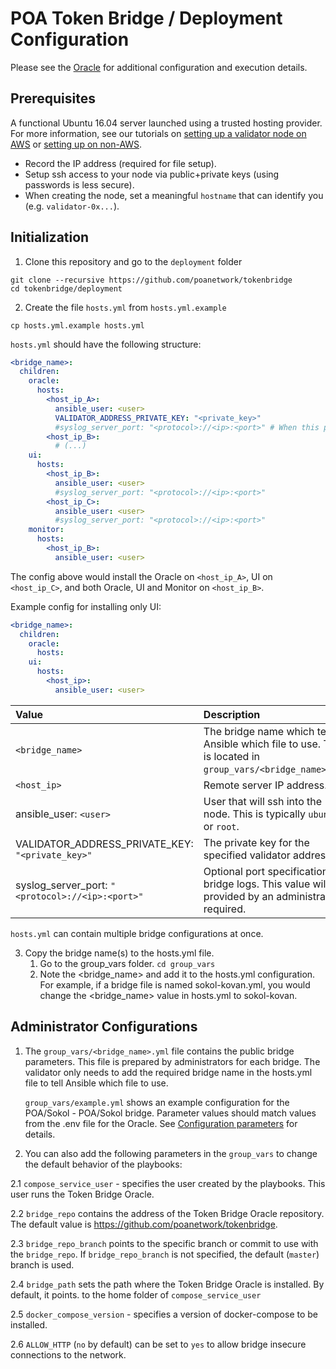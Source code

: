 # POA Token Bridge / Deployment Configuration

Please see the [Oracle](../oracle/README.md) for additional configuration and execution details.

## Prerequisites

A functional Ubuntu 16.04 server launched using a trusted hosting provider. For more information, see our tutorials on [setting up a validator node on AWS](https://github.com/poanetwork/wiki/wiki/Validator-Node-on-AWS) or [setting up on non-AWS](https://github.com/poanetwork/wiki/wiki/Validator-Node-Non-AWS).
  * Record the IP address (required for file setup).
  * Setup ssh access to your node via public+private keys (using passwords is less secure). 
  * When creating the node, set a meaningful `hostname` that can identify you (e.g. `validator-0x...`).

## Initialization

1. Clone this repository and go to the `deployment` folder
```
git clone --recursive https://github.com/poanetwork/tokenbridge
cd tokenbridge/deployment
```
2. Create the file `hosts.yml` from `hosts.yml.example`
```
cp hosts.yml.example hosts.yml
```

`hosts.yml` should have the following structure:

```yaml
<bridge_name>:
  children:
    oracle:
      hosts:
        <host_ip_A>:
          ansible_user: <user>
          VALIDATOR_ADDRESS_PRIVATE_KEY: "<private_key>"
          #syslog_server_port: "<protocol>://<ip>:<port>" # When this parameter is set all bridge logs will be redirected to <ip>:<port> address.
        <host_ip_B>:
          # (...)
    ui:
      hosts:
        <host_ip_B>:
          ansible_user: <user>
          #syslog_server_port: "<protocol>://<ip>:<port>"
        <host_ip_C>:
          ansible_user: <user>
          #syslog_server_port: "<protocol>://<ip>:<port>"
    monitor:
      hosts:
        <host_ip_B>:
          ansible_user: <user>
```

The config above would install the Oracle on `<host_ip_A>`, UI on `<host_ip_C>`, and both Oracle, UI and Monitor on `<host_ip_B>`.

Example config for installing only UI:
```yaml
<bridge_name>:
  children:
    oracle:
      hosts:
    ui:
      hosts:
        <host_ip>:
          ansible_user: <user>
```

| Value | Description |
|:------------------------------------------------|:----------------------------------------------------------------------------------------------------------|
| `<bridge_name>` | The bridge name which tells Ansible which file to use. This is located in `group_vars/<bridge_name>.yml`. |
| `<host_ip>` | Remote server IP address. |
| ansible_user: `<user>` | User that will ssh into the node. This is typically `ubuntu` or `root`. |
| VALIDATOR_ADDRESS_PRIVATE_KEY: `"<private_key>"` | The private key for the specified validator address. |
| syslog_server_port: `"<protocol>://<ip>:<port>"` | Optional port specification for bridge logs. This value will be provided by an administrator if required.  |

`hosts.yml` can contain multiple bridge configurations at once.

3. Copy the bridge name(s) to the hosts.yml file. 
   1. Go to the group_vars folder. 
   `cd group_vars`
   2. Note the  <bridge_name> and add it to the hosts.yml configuration. For example, if a bridge file is named sokol-kovan.yml, you would change the <bridge_name> value in hosts.yml to sokol-kovan.

## Administrator Configurations

1. The `group_vars/<bridge_name>.yml` file contains the public bridge parameters. This file is prepared by administrators for each bridge. The validator only needs to add the required bridge name in the hosts.yml file to tell Ansible which file to use.

   `group_vars/example.yml` shows an example configuration for the POA/Sokol - POA/Sokol bridge. Parameter values should match values from the .env file for the Oracle. See [Configuration parameters](../../oracle/README.md#configuration-parameters) for details.

2. You can also add the following parameters in the `group_vars` to change the default behavior of the playbooks:

2.1 `compose_service_user` - specifies the user created by the playbooks. This user runs the Token Bridge Oracle.

2.2 `bridge_repo` contains the address of the Token Bridge Oracle repository. The default value is https://github.com/poanetwork/tokenbridge.

2.3 `bridge_repo_branch` points to the specific branch or commit to use with the `bridge_repo`. If `bridge_repo_branch` is not specified, the default (`master`) branch is used.

2.4 `bridge_path` sets the path where the Token Bridge Oracle is installed. By default, it points. to the home folder of `compose_service_user`

2.5 `docker_compose_version` - specifies a version of docker-compose to be installed.

2.6 `ALLOW_HTTP` (`no` by default) can be set to `yes` to allow bridge insecure connections to the network.
